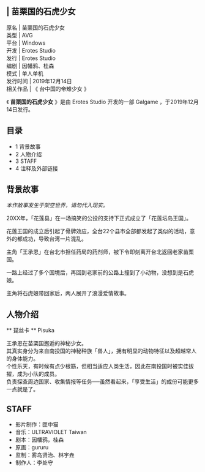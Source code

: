 |  苗栗国的石虎少女  
---  
原名  |  苗栗国的石虎少女   
类型  |  AVG   
平台  |  Windows   
开发  |  Erotes Studio   
发行  |  Erotes Studio   
编剧  |  因幡鸦、桂森   
模式  |  单人单机   
发行时间  |  2019年12月14日   
相关作品  |  《  台中国的帝雉少女  》   
  
《 **苗栗国的石虎少女** 》是由  Erotes Studio  开发的一部  Galgame  ，于2019年12月14日发行。

##  目录

  * 1  背景故事 
  * 2  人物介绍 
  * 3  STAFF 
  * 4  注释及外部链接 

##  背景故事

_本作故事发生于架空世界，请勿代入现实。_

  
20XX年，「花莲县」在一场搞笑的公投的支持下正式成立了「花莲坛岛王国」。

花莲王国的成立后引起了骨牌效应，全台22个县市全部都发起了类似的活动，意外的都成功，导致台湾一片混乱。

主角「王承恩」在台北市担任药局的药剂师，被下令即刻离开台北返回老家苗栗国。

一路上经过了多个国境后，再回到老家前的公路上撞到了小动物，没想到是石虎娘。

主角将石虎娘带回家后，两人展开了浪漫爱情故事。

##  人物介绍

** 琵丝卡  ** Pisuka  

王承恩在苗栗国邂逅的神秘少女。  
其真实身分为来自南投国的神秘种族「兽人」，拥有明显的动物特征以及超越常人的身体能力。  
个性乐天，有时候有点少根筋，但相当适应人类生活，因此在南投国时被实佳拔擢，成为小队的成员。  
负责探查周边国家、收集情报等任务──虽然看起来，「享受生活」的成份可能更多一点就是了。

##  STAFF

  * 影片制作：匣中猫 
  * 音乐：ULTRAVIOLET Taiwan 
  * 剧本：因幡鸦，桂森 
  * 原画：gururu 
  * 监制：雾岛贤治、林宇垚 
  * 制作人：李处守 

  